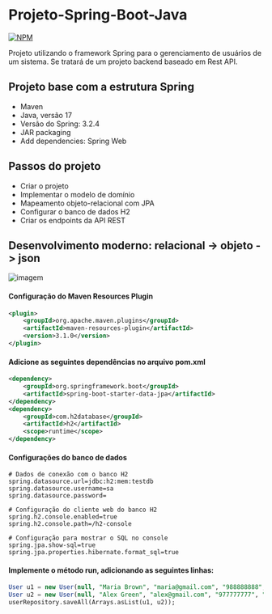 # Projeto-Spring-Boot-Java

[![NPM](https://img.shields.io/npm/l/react)](https://github.com/neliocursos/exemplo-readme/blob/main/LICENSE) 

Projeto utilizando o framework Spring para o gerenciamento de usuários de um sistema. Se tratará de um 
projeto backend baseado em Rest API.

## Projeto base com a estrutura Spring
- Maven
- Java, versão 17
- Versão do Spring: 3.2.4
- JAR packaging
- Add dependencies: Spring Web

## Passos do projeto
- Criar o projeto
- Implementar o modelo de domínio
- Mapeamento objeto-relacional com JPA
- Configurar o banco de dados H2
- Criar os endpoints da API REST

## Desenvolvimento moderno: relacional -> objeto -> json
![imagem](https://github.com/Ribeirosk8/Projeto-Spring-Boot-Java/blob/main/Objeto.png)

#### Configuração do Maven Resources Plugin

```xml
<plugin>
	<groupId>org.apache.maven.plugins</groupId>
	<artifactId>maven-resources-plugin</artifactId>
	<version>3.1.0</version>
</plugin>
```
####  Adicione as seguintes dependências no arquivo pom.xml

```xml
<dependency>
    <groupId>org.springframework.boot</groupId>
    <artifactId>spring-boot-starter-data-jpa</artifactId>
</dependency>
<dependency>
    <groupId>com.h2database</groupId>
    <artifactId>h2</artifactId>
    <scope>runtime</scope>
</dependency>
```
#### Configurações do banco de dados
```
# Dados de conexão com o banco H2
spring.datasource.url=jdbc:h2:mem:testdb
spring.datasource.username=sa
spring.datasource.password=

# Configuração do cliente web do banco H2
spring.h2.console.enabled=true
spring.h2.console.path=/h2-console

# Configuração para mostrar o SQL no console
spring.jpa.show-sql=true
spring.jpa.properties.hibernate.format_sql=true
```
#### Implemente o método run, adicionando as seguintes linhas:
```sql
User u1 = new User(null, "Maria Brown", "maria@gmail.com", "988888888", "123456");
User u2 = new User(null, "Alex Green", "alex@gmail.com", "977777777", "123456");
userRepository.saveAll(Arrays.asList(u1, u2));
```




